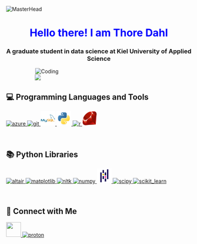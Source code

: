 ![MasterHead](https://github.com/thore-dahl/thore-dahl/assets/130995551/8ab2eebe-86f3-4422-a831-080befd0044e)
<h1 align="center" style="color:blue">Hello there! I am Thore Dahl</h1>
<h3 align="center">A graduate student in data science at Kiel University of Applied Science</h3>
<img align="right" alt="Coding" width="425" src="https://media1.giphy.com/media/v1.Y2lkPTc5MGI3NjExYjY0dm9pwbwOWg5ODRxeHppNDNub3R0MzYzMGZ3ZGZjbWdtYjhoMGMxZiZlcD12MV9pbnRlcm5hbF9naWZfYnlfaWQmY3Q9Zw/qgQUggAC3Pfv687qPC/giphy.gif">
<a href="https://github.com/thore-dahl/Coursework">
  <img align="right" src="https://github-readme-stats.vercel.app/api/pin/?username=thore-dahl&repo=Coursework&title_color=ffffff&text_color=ffffff&icon_color=ffffff&bg_color=003140&border_radius=0" style="width: 426px;"/>
</a>
<br><br>
<p align="left"> 
  <h2>💻 Programming Languages and Tools</h2>
  <div style="display: inline-block;">
    <a href="https://azure.microsoft.com/en-in/" target="_blank" rel="noreferrer">
      <img src="https://www.vectorlogo.zone/logos/microsoft_azure/microsoft_azure-icon.svg" alt="azure" width="40" height="40"/>
    </a> 
    <a href="https://git-scm.com/" target="_blank" rel="noreferrer"> 
      <img src="https://www.vectorlogo.zone/logos/git-scm/git-scm-icon.svg" alt="git" width="40" height="40"/>  
    </a> 
    <a href="https://www.mysql.com/" target="_blank" rel="noreferrer"> 
      <img src="https://raw.githubusercontent.com/devicons/devicon/master/icons/mysql/mysql-original-wordmark.svg" alt="mysql" width="40" height="40"/> 
    </a>
    <a href="https://www.python.org" target="_blank" rel="noreferrer"> 
      <img src="https://raw.githubusercontent.com/devicons/devicon/master/icons/python/python-original.svg" alt="python" width="40" height="40"/> 
    </a>
    <a href="https://www.r-project.org" target="_blank" rel="noreferrer"> 
      <img src="https://www.vectorlogo.zone/logos/r-project/r-project-official.svg" alt="r" width="40" height="40"/> 
    </a>
    <a href="https://www.ruby-lang.org/en/" target="_blank" rel="noreferrer"> 
      <img src="https://raw.githubusercontent.com/devicons/devicon/master/icons/ruby/ruby-original.svg" alt="ruby" width="40" height="40"/> 
    </a>
  </div>
</p>
<br>
<p align="left"> 
  <h2>📚 Python Libraries</h2>
  <div style="display: inline-block;">
    <a href="https://altair-viz.github.io" target="_blank" rel="noreferrer"> 
      <img src="https://avatars.githubusercontent.com/u/22396732?s=200&v=4" alt="altair" width="40" height="40"/> 
    </a>
    <a href="https://matplotlib.org" target="_blank" rel="noreferrer"> 
      <img src="https://raw.githubusercontent.com/valohai/ml-logos/d8dfb916e50a93a41f3b1ed2ca7bd3dbc77030a2/matplotlib.svg" alt="matplotlib" width="40" height="40"/> 
    </a>
    <a href="https://www.nltk.org" target="_blank" rel="noreferrer"> 
      <img src="https://github.com/thore-dahl/thore-dahl/assets/130995551/3eca14bd-4577-4637-9df6-55fbb2172e86" alt="nltk" width="40" height="40"/> 
    </a>
    <a href="https://numpy.org" target="_blank" rel="noreferrer"> 
      <img src="https://www.vectorlogo.zone/logos/numpy/numpy-icon.svg" alt="numpy" width="40" height="40"/> 
    </a>
    <a href="https://pandas.pydata.org/" target="_blank" rel="noreferrer"> 
      <img src="https://raw.githubusercontent.com/devicons/devicon/2ae2a900d2f041da66e950e4d48052658d850630/icons/pandas/pandas-original.svg" alt="pandas" width="40" height="40"/> 
    </a>
    <a href="https://scipy.org" target="_blank" rel="noreferrer"> 
      <img src="https://raw.githubusercontent.com/valohai/ml-logos/d8dfb916e50a93a41f3b1ed2ca7bd3dbc77030a2/scipy.svg" alt="scipy" width="40" height="40"/> 
    </a>
    <a href="https://scikit-learn.org/" target="_blank" rel="noreferrer"> 
      <img src="https://upload.wikimedia.org/wikipedia/commons/0/05/Scikit_learn_logo_small.svg" alt="scikit_learn" width="40" height="40"/> 
    </a>
  </div>
</p>
<br>
<p align="left"> 
  <h2>💫 Connect with Me</h2>
  <div style="display: inline-block;">
    <a href="https://linkedin.com/in/thore-dahl" target="_blank">
      <img src="https://raw.githubusercontent.com/uditkumar489/Icon-pack/44e9bfd92c879c063dadb83851aef6b347ea0ce8/Social%20media/Die%20cut%20-%20transparent/svg/027-linkedin.svg" height="40" width="40"/>
    </a>
    <a href="mailto:thore.dahl@protonmail.com" target="_blank">
      <img src="https://github.com/thore-dahl/thore-dahl/assets/130995551/1ebebe54-6dec-4929-a946-0a3af614b9ee" alt="proton" height="40" width="40"/>
    </a>
  </div>
</p>
